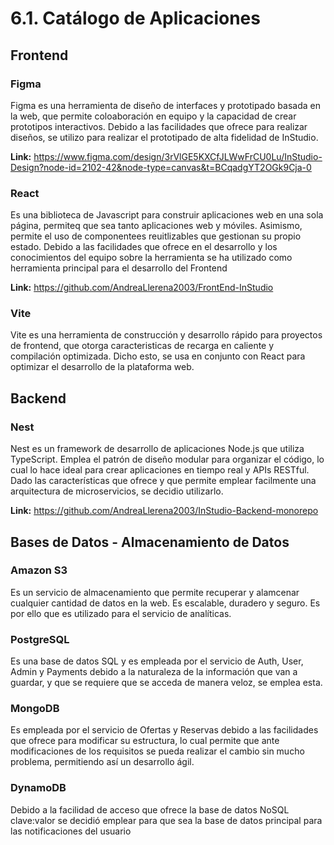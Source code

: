 # 6.1. Catálogo de Aplicaciones

## Frontend

### Figma

Figma es una herramienta de diseño de interfaces y prototipado basada en la web, que permite coloaboración en equipo y la capacidad de crear prototipos interactivos. Debido a las facilidades que ofrece para realizar diseños, se utilizo para realizar el prototipado de alta fidelidad de InStudio.

**Link:** <https://www.figma.com/design/3rVlGE5KXCfJLWwFrCU0Lu/InStudio-Design?node-id=2102-42&node-type=canvas&t=BCqadgYT2OGk9Cja-0>

### React

Es una biblioteca de Javascript para construir aplicaciones web en una sola página, permiteq que sea tanto aplicaciones web y móviles. Asimismo, permite el uso de componentees reuitlizables que gestionan su propio estado.
Debido a las facilidades que ofrece en el desarrollo y los conocimientos del equipo sobre la herramienta se ha utilizado como herramienta principal para el desarrollo del Frontend

**Link:** <https://github.com/AndreaLlerena2003/FrontEnd-InStudio>

### Vite

Vite es una herramienta de construcción y desarrollo rápido para proyectos de frontend, que otorga caracteristicas de recarga en caliente y compilación optimizada. Dicho esto, se usa en conjunto con React para optimizar el desarrollo de la plataforma web.

## Backend

### Nest

Nest es un framework de desarrollo de aplicaciones Node.js que utiliza TypeScript. Emplea el patrón de diseño modular para organizar el código, lo cual lo hace ideal para crear aplicaciones en tiempo real y APIs RESTful. Dado las características que ofrece y que permite emplear facilmente una arquitectura de microservicios, se decidio utilizarlo.

**Link:** <https://github.com/AndreaLlerena2003/InStudio-Backend-monorepo>

## Bases de Datos - Almacenamiento de Datos

### Amazon S3

Es un servicio de almacenamiento que permite recuperar y alamcenar cualquier cantidad de datos en la web. Es escalable, duradero y seguro. Es por ello que es utilizado para el servicio de analíticas.

### PostgreSQL

Es una base de datos SQL y es empleada por el servicio de Auth, User, Admin y Payments debido a la naturaleza de la información que van a guardar, y que se requiere que se acceda de manera veloz, se emplea esta.

### MongoDB

Es empleada por el servicio de Ofertas y Reservas debido a las facilidades que ofrece para modificar su estructura, lo cual permite que ante modificaciones de los requisitos se pueda realizar el cambio sin mucho problema, permitiendo así un desarrollo ágil.

### DynamoDB

Debido a la facilidad de acceso que ofrece la base de datos NoSQL clave:valor se decidió emplear para que sea la base de datos principal para las notificaciones del usuario
